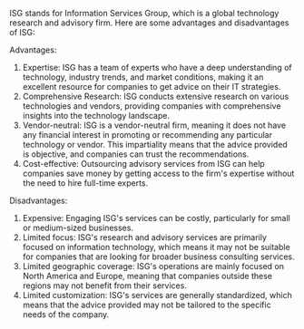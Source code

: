 ISG stands for Information Services Group, which is a global technology research and advisory firm. Here are some advantages and disadvantages of ISG:

Advantages:
1. Expertise: ISG has a team of experts who have a deep understanding of technology, industry trends, and market conditions, making it an excellent resource for companies to get advice on their IT strategies.
2. Comprehensive Research: ISG conducts extensive research on various technologies and vendors, providing companies with comprehensive insights into the technology landscape.
3. Vendor-neutral: ISG is a vendor-neutral firm, meaning it does not have any financial interest in promoting or recommending any particular technology or vendor. This impartiality means that the advice provided is objective, and companies can trust the recommendations.
4. Cost-effective: Outsourcing advisory services from ISG can help companies save money by getting access to the firm's expertise without the need to hire full-time experts.

Disadvantages:
1. Expensive: Engaging ISG's services can be costly, particularly for small or medium-sized businesses.
2. Limited focus: ISG's research and advisory services are primarily focused on information technology, which means it may not be suitable for companies that are looking for broader business consulting services.
3. Limited geographic coverage: ISG's operations are mainly focused on North America and Europe, meaning that companies outside these regions may not benefit from their services.
4. Limited customization: ISG's services are generally standardized, which means that the advice provided may not be tailored to the specific needs of the company.
